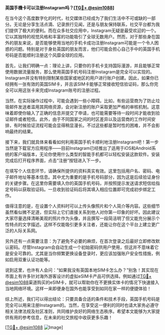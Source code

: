 **英国手機卡可以注册Instagram吗？[[TG💪+ @esim1088](https://t.me/s/esim1088)]**

在当今这个高度数字化的时代，社交媒体已经成为了我们生活中不可或缺的一部分。无论是分享生活点滴、记录旅行见闻，还是与朋友保持联系，社交平台都为我们提供了极大的便利。而在众多社交应用中，Instagram无疑是最受欢迎的一个。它以其独特的视觉风格和丰富的功能吸引了全球无数用户。然而，对于那些身在国外的朋友来说，是否能够使用当地的手机卡成功注册Instagram可能是一个令人困惑的问题。特别是对于身处英国的朋友而言，他们可能会担心自己手中的英国手机号码是否能顺利注册这个风靡全球的应用。

首先，让我们明确一点：理论上讲，只要你的手机卡支持国际漫游，并且能够正常使用数据流量服务，那么使用英国手机号码注册Instagram是完全可以实现的。Instagram并没有特别限制某些国家或地区的用户进行账户创建。因此，如果你已经拥有一张有效的英国SIM卡，并且该SIM卡能够正常接收短信验证码，那么你完全可以用这张卡来完成Instagram账号的注册过程。

当然，在实际操作过程中，可能会遇到一些小障碍。比如，有些运营商为了防止垃圾邮件发送者滥用其网络资源，会对新注册的账户采取更加严格的审核机制。这意味着即使你输入了正确的信息并提交了申请，也可能需要等待一段时间才能收到验证邮件或者短信。此外，由于不同国家之间的时区差异以及运营商的工作时间安排，有时候验证流程可能会显得稍显漫长。不过这些都是暂时性的困难，并不会影响最终的结果。

接下来，我们就具体来看看如何利用英国手机卡顺利地注册Instagram吧！第一步当然是下载官方应用程序——目前Instagram已经推出了适用于iOS和Android系统的客户端版本，无论你使用什么类型的智能手机都可以轻松安装这款软件。安装完成后打开程序界面，点击“注册”按钮进入下一步。

在填写个人信息环节，请确保所提供的资料真实有效。这里包括用户名、密码、电子邮件地址等基本信息。其中尤为重要的是手机号码部分，因为这是后续验证身份的关键步骤。在这里你需要填入你的英国手机号码，并按照提示发送请求短信给指定号码以获取验证码。一旦收到验证码后将其填入相应位置即可完成初步绑定工作。

值得注意的是，在设置个人资料时可以上传头像照片和个人简介等内容。这些细节虽然看似微不足道，但实际上它们直接关系到他人对你第一印象的好坏。因此建议大家尽量选择清晰美观的照片作为头像，并且撰写一段简洁明了但又能充分展示个性特点的文字描述。这样不仅能吸引更多关注者，还能让你在这个平台上建立更广泛的人际关系网。

另外还有一点需要注意：为了避免不必要的麻烦，在首次登录之后最好立即修改默认密码。尽管Instagram会自动生成一个初始密码供用户使用，但这并不意味着它是安全可靠的。尤其是当你频繁更换设备登录时，更应该加强账户安全性措施，例如启用双重认证功能等。

说到这里，也许有人会问：“如果我没有英国本地SIM卡怎么办？”别急！其实现在市面上有许多针对海外游客设计的虚拟eSIM卡产品可供选择。例如通过[TG💪+ @esim1088](https://t.me/s/esim1088)渠道购买的eSIM卡，就可以帮助你在不更换实体卡的情况下快速接入当地网络环境。这样一来即便身在国外也能享受到如同在家一样的便捷体验！

综上所述，我们可以得出结论：只要具备合适的条件和技术手段，英国手机号码是完全可以用来注册Instagram的。当然，在享受这一便利的同时也请大家务必遵守相关法律法规及社区准则，共同维护良好的网络生态秩序。希望本文能够为大家提供有用的参考信息，在未来的社交旅程中收获更多乐趣！

[[TG💪+ @esim1088](https://t.me/s/esim1088) ![Image](https://i.postimg.cc/4NQfJmqS/Snipaste-2025-05-13-00-14-12.png)]
